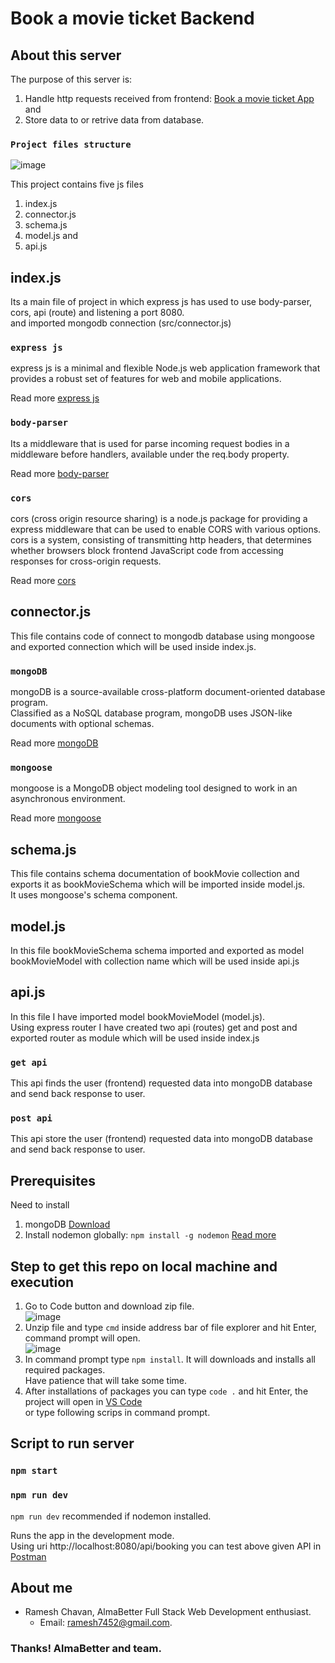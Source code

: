 # Book a movie ticket Backend

## About this server

The purpose of this server is:
1. Handle http requests received from frontend: [Book a movie ticket App](https://github.com/rameshgchavan/book-a-movie-ticket-frontend) and 
2. Store data to or retrive data from database.

### `Project files structure`
![image](https://github.com/rameshgchavan/book-a-movie-ticket-backend/assets/109573381/d92f4e1a-bda0-4c06-b48b-cc2e004de9ba)

This project contains five js files 
1. index.js
2. connector.js
3. schema.js
4. model.js and 
5. api.js

## index.js
Its a main file of project in which express js has used to use body-parser, cors, api (route) and listening a port 8080.\
and imported mongodb connection (src/connector.js)

 ### `express js`
  express js is a minimal and flexible Node.js web application framework that provides a robust set of features for web and mobile applications.
  
 Read more [express js](https://expressjs.com/)

 ### `body-parser`
Its a middleware that is used for parse incoming request bodies in a middleware before handlers, available under the req.body property.

Read more [body-parser](https://www.npmjs.com/package/body-parser)

 ### `cors`
cors (cross origin resource sharing) is a node.js package for providing a express middleware that can be used to enable CORS with various options.\
cors is a system, consisting of transmitting http headers, that determines whether browsers block frontend JavaScript code from accessing responses 
for cross-origin requests.

 Read more [cors](https://www.npmjs.com/package/cors)

 ## connector.js
This file contains code of connect to mongodb database using mongoose and exported connection which will be used inside index.js.

### `mongoDB`
mongoDB is a source-available cross-platform document-oriented database program.\
Classified as a NoSQL database program, mongoDB uses JSON-like documents with optional schemas.

Read more [mongoDB](https://www.mongodb.com/)

### `mongoose`
mongoose is a MongoDB object modeling tool designed to work in an asynchronous environment.

Read more [mongoose](https://www.npmjs.com/package/mongoose)

 ## schema.js
This file contains schema documentation of bookMovie collection and exports it as bookMovieSchema which will be imported inside model.js.\
It uses mongoose's schema component.

 ## model.js
 In this file bookMovieSchema schema imported and exported as model bookMovieModel with collection name which will be used inside api.js

## api.js
In this file I have imported model bookMovieModel (model.js).\
Using express router I have created two api (routes) get and post and exported router as module which will be used inside index.js
### `get api`
This api finds the user (frontend) requested data into mongoDB database and send back response to user.
### `post api`
This api store the user (frontend) requested data into mongoDB database and send back response to user.

## Prerequisites
Need to install 
1. mongoDB [Download](https://www.mongodb.com/try/download/community)
2. Install nodemon globally: `npm install -g nodemon` [Read more](https://www.npmjs.com/package/nodemon)

## Step to get this repo on local machine and execution
1. Go to Code button and download zip file.\
![image](https://github.com/rameshgchavan/book-a-movie-ticket-frontend/assets/109573381/351ccc07-7a8b-4067-a98b-f1a4cd4f2112)
2. Unzip file and type `cmd` inside address bar of file explorer and hit Enter, command prompt will open.\
![image](https://github.com/rameshgchavan/book-a-movie-ticket-backend/assets/109573381/20ea484f-e5a4-4c41-b196-ee55a3696ae4)
3. In command prompt type `npm install`. It will downloads and installs all required packages.\
   Have patience that will take some time.
4. After installations of packages you can type `code .` and hit Enter, the project will open in [VS Code](https://code.visualstudio.com/download)\
   or type following scrips in command prompt.

## Script to run server
### `npm start`
### `npm run dev`
`npm run dev` recommended if nodemon installed.

Runs the app in the development mode.\
Using uri http://localhost:8080/api/booking you can test above given API in [Postman](https://www.postman.com/downloads/) 

## About me
- Ramesh Chavan, AlmaBetter Full Stack Web Development enthusiast.
    - Email: ramesh7452@gmail.com.

### Thanks! AlmaBetter and team.
